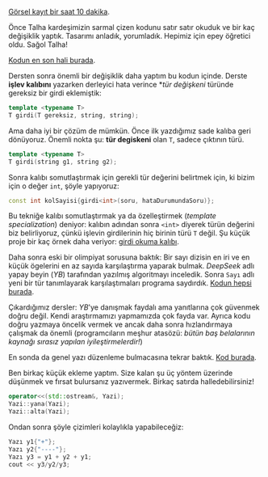 
[Görsel kayıt bir saat 10 dakika](https://drive.google.com/file/d/1ERTPOKKvDge97CBYOmcR-KbCJdx0gtCM).  

Önce Talha kardeşimizin sarmal çizen kodunu satır satır okuduk ve bir kaç değişiklik yaptık. Tasarımı anladık, yorumladık. Hepimiz için epey öğretici oldu. Sağol Talha!

[Kodun en son hali burada](https://onlinegdb.com/fC4ztk-lF).   

Dersten sonra önemli bir değişiklik daha yaptım bu kodun içinde. Derste **işlev kalıbını** yazarken derleyici hata verince **tür değişkeni* türünde gereksiz bir girdi eklemiştik:
```c++
template <typename T>
T girdi(T gereksiz, string, string);
```

Ama daha iyi bir çözüm de mümkün. Önce ilk yazdığımız sade kalıba geri dönüyoruz. Önemli nokta şu: **tür degiskeni** olan `T`, sadece çıktının türü. 
```c++
template <typename T>
T girdi(string g1, string g2);
```

Sonra kalıbı somutlaştırmak için gerekli tür değerini belirtmek için, ki bizim için o değer `int`, şöyle yapıyoruz:

```c++
const int kolSayisi{girdi<int>(soru, hataDurumundaSoru)};
```

Bu tekniğe kalıbı somutlaştırmak ya da özelleştirmek (*template specialization*) deniyor: kalıbın adından sonra `<int>` diyerek türün değerini biz belirliyoruz,  çünkü işlevin girdilerinin hiç birinin türü `T` değil. Şu küçük proje bir kaç örnek daha veriyor:  [girdi okuma kalıbı](https://onlinegdb.com/LzdD5FHnz).  

Daha sonra eski bir olimpiyat sorusuna baktık: Bir sayı dizisin en iri ve en küçük ögelerini en az sayıda karşılaştırma yaparak bulmak. *DeepSeek* adlı yapay beyin (*YB*) tarafından yazılmış algoritmayı inceledik. Sonra `Sayı` adlı yeni bir tür tanımlayarak  karşılaştımaları programa saydırdık. [Kodun hepsi burada](https://onlinegdb.com/Hrd-T3H1S).  

Çıkardığımız dersler: *YB*'ye danışmak faydalı ama yanıtlarına çok güvenmek doğru değil. Kendi araştırmamızı yapmamızda çok fayda var. Ayrıca kodu doğru yazmaya öncelik vermek ve ancak daha sonra hızlandırmaya çalışmak da önemli (programcıların meşhur atasözü: *bütün baş belalarının kaynağı sırasız yapılan iyileştirmelerdir!*)

En sonda da genel yazı düzenleme bulmacasına tekrar baktık. [Kod burada](https://onlinegdb.com/rtMQs6sLO).

Ben birkaç küçük ekleme yaptım. Size kalan şu üç yöntem üzerinde düşünmek ve fırsat bulursanız yazıvermek. Birkaç satırda halledebilirsiniz!

```c++
operator<<(std::ostream&, Yazi);
Yazi::yana(Yazi);
Yazi::alta(Yazi);
```

Ondan sonra şöyle çizimleri kolaylıkla  yapabileceğiz: 
```c++
Yazı y1{"+"};
Yazı y2{"----"};
Yazı y3 = y1 + y2 + y1;
cout << y3/y2/y3;
```
